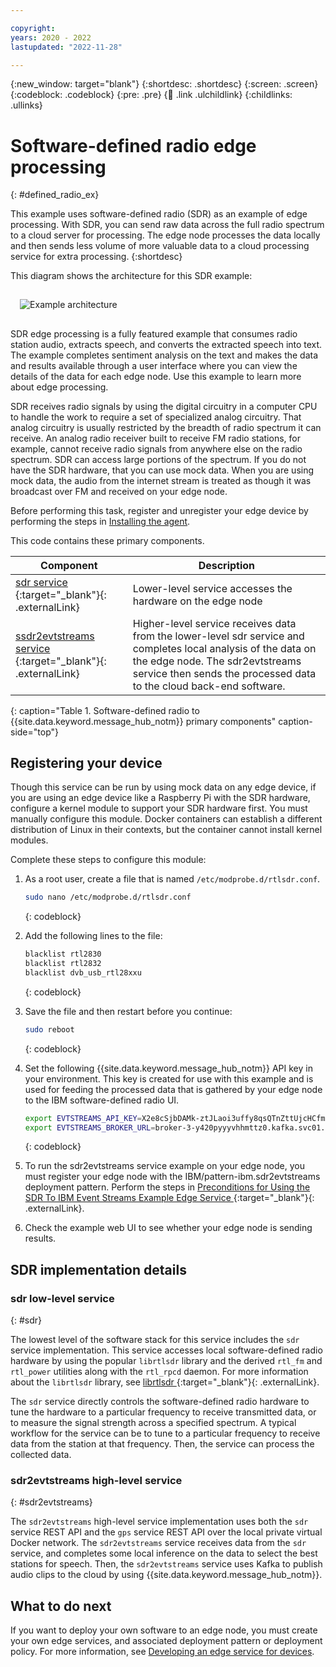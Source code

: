 ```yaml
---

copyright:
years: 2020 - 2022
lastupdated: "2022-11-28"

---
```


{:new_window: target="blank"}
{:shortdesc: .shortdesc}
{:screen: .screen}
{:codeblock: .codeblock}
{:pre: .pre}
{:child: .link .ulchildlink}
{:childlinks: .ullinks}

# Software-defined radio edge processing
{: #defined_radio_ex}

This example uses software-defined radio (SDR) as an example of edge processing. With SDR, you can send raw data across the full radio spectrum to a cloud server for processing. The edge node processes the data locally and then sends less volume of more valuable data to a cloud processing service for extra processing.
{:shortdesc}

This diagram shows the architecture for this SDR example:

<img src="../images/edge/08_sdrarch.svg" style="margin: 3%" alt="Example architecture">

SDR edge processing is a fully featured example that consumes radio station audio, extracts speech, and converts the extracted speech into text. The example completes sentiment analysis on the text and makes the data and results available through a user interface where you can view the details of the data for each edge node. Use this example to learn more about edge processing.

SDR receives radio signals by using the digital circuitry in a computer CPU to handle the work to require a set of specialized analog circuitry. That analog circuitry is usually restricted by the breadth of radio spectrum it can receive. An analog radio receiver built to receive FM radio stations, for example, cannot receive radio signals from anywhere else on the radio spectrum. SDR can access large portions of the spectrum. If you do not have the SDR hardware, that you can use mock data. When you are using mock data, the audio from the internet stream is treated as though it was broadcast over FM and received on your edge node.

Before performing this task, register and unregister your edge device by performing the steps in [Installing the agent](registration.md).

This code contains these primary components.

|Component|Description|
|---------|-----------|
|[sdr service ](https://github.com/open-horizon/examples/tree/master/edge/services/sdr){:target="_blank"}{: .externalLink}|Lower-level service accesses the hardware on the edge node|
|[ssdr2evtstreams service ](https://github.com/open-horizon/examples/tree/master/edge/evtstreams/sdr2evtstreams){:target="_blank"}{: .externalLink}|Higher-level service receives data from the lower-level sdr service and completes local analysis of the data on the edge node. The sdr2evtstreams service then sends the processed data to the cloud back-end software.|
{: caption="Table 1. Software-defined radio to {{site.data.keyword.message_hub_notm}} primary components" caption-side="top"}

## Registering your device

Though this service can be run by using mock data on any edge device, if you are using an edge device like a Raspberry Pi with the SDR hardware, configure a kernel module to support your SDR hardware first. You must manually configure this module. Docker containers can establish a different distribution of Linux in their contexts, but the container cannot install kernel modules.

Complete these steps to configure this module:

1. As a root user, create a file that is named `/etc/modprobe.d/rtlsdr.conf`.

   ```bash
   sudo nano /etc/modprobe.d/rtlsdr.conf
   ```
   {: codeblock}

2. Add the following lines to the file:

   ```bash
   blacklist rtl2830
   blacklist rtl2832
   blacklist dvb_usb_rtl28xxu
   ```
   {: codeblock}

3. Save the file and then restart before you continue:

   ```bash
   sudo reboot
   ```
   {: codeblock}

4. Set the following {{site.data.keyword.message_hub_notm}} API key in your environment. This key is created for use with this example and is used for feeding the processed data that is gathered by your edge node to the IBM software-defined radio UI.

   ```bash
   export EVTSTREAMS_API_KEY=X2e8cSjbDAMk-ztJLaoi3uffy8qsQTnZttUjcHCfm7cp
   export EVTSTREAMS_BROKER_URL=broker-3-y420pyyyvhhmttz0.kafka.svc01.us-south.eventstreams.cloud.ibm.com:9093,broker-5-y420pyyyvhhmttz0.kafka.svc01.us-south.eventstreams.cloud.ibm.com:9093,broker-4-y420pyyyvhhmttz0.kafka.svc01.us-south.eventstreams.cloud.ibm.com:9093,broker-1-y420pyyyvhhmttz0.kafka.svc01.us-south.eventstreams.cloud.ibm.com:9093,broker-0-y420pyyyvhhmttz0.kafka.svc01.us-south.eventstreams.cloud.ibm.com:9093,broker-2-y420pyyyvhhmttz0.kafka.svc01.us-south.eventstreams.cloud.ibm.com:9093
   ```
   {: codeblock}

5. To run the sdr2evtstreams service example on your edge node, you must register your edge node with the IBM/pattern-ibm.sdr2evtstreams deployment pattern. Perform the steps in [Preconditions for Using the SDR To IBM Event Streams Example Edge Service ](https://github.com/open-horizon/examples/tree/master/edge/evtstreams/sdr2evtstreams){:target="_blank"}{: .externalLink}.

6. Check the example web UI to see whether your edge node is sending results.

## SDR implementation details

### sdr low-level service
{: #sdr}

The lowest level of the software stack for this service includes the `sdr` service implementation. This service accesses local software-defined radio hardware by using the popular `librtlsdr` library and the derived `rtl_fm` and `rtl_power` utilities along with the `rtl_rpcd` daemon. For more information about the `librtlsdr` library, see [librtlsdr ](https://github.com/librtlsdr/librtlsdr){:target="_blank"}{: .externalLink}.

The `sdr` service directly controls the software-defined radio hardware to tune the hardware to a particular frequency to receive transmitted data, or to measure the signal strength across a specified spectrum. A typical workflow for the service can be to tune to a particular frequency to receive data from the station at that frequency. Then, the service can process the collected data.

### sdr2evtstreams high-level service
{: #sdr2evtstreams}

The `sdr2evtstreams` high-level service implementation uses both the `sdr` service REST API and the `gps` service REST API over the local private virtual Docker network. The `sdr2evtstreams` service receives data from the `sdr` service, and completes some local inference on the data to select the best stations for speech. Then, the `sdr2evtstreams` service uses Kafka to publish audio clips to the cloud by using {{site.data.keyword.message_hub_notm}}.

## What to do next

If you want to deploy your own software to an edge node, you must create your own edge services, and associated deployment pattern or deployment policy. For more information, see [Developing an edge service for devices](../developing/developing.md).
